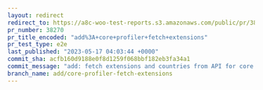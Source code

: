 ```yaml
---
layout: redirect
redirect_to: https://a8c-woo-test-reports.s3.amazonaws.com/public/pr/38270/e2e/index.html
pr_number: 38270
pr_title_encoded: "add%3A+core+profiler+fetch+extensions"
pr_test_type: e2e
last_published: "2023-05-17 04:03:44 +0000"
commit_sha: acfb160d9188e0f8d1259f068bbf182eb3fa34a1
commit_message: "add: fetch extensions and countries from API for core profiler"
branch_name: add/core-profiler-fetch-extensions
---
```

